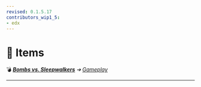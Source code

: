 ```yaml
---
revised: 0.1.5.17
contributors_wip1_5:
- edx
---
```


# 📁 Items

💣 ***[Bombs vs. Sleepwalkers][home]** ➔ [Gameplay][gameplay]*

****

[home]: /README.md
[gameplay]: /gameplay/readme.md
